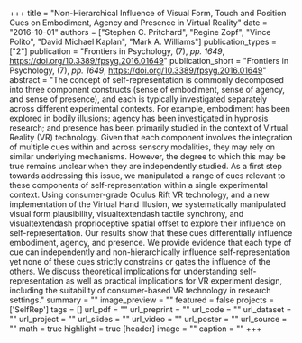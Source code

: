 +++
title = "Non-Hierarchical Influence of Visual Form, Touch and Position Cues on Embodiment, Agency and Presence in Virtual Reality"
date = "2016-10-01"
authors = ["Stephen C. Pritchard", "Regine Zopf", "Vince Polito", "David Michael Kaplan", "Mark A. Williams"]
publication_types = ["2"]
publication = "Frontiers in Psychology, (7), _pp. 1649_, https://doi.org/10.3389/fpsyg.2016.01649"
publication_short = "Frontiers in Psychology, (7), _pp. 1649_, https://doi.org/10.3389/fpsyg.2016.01649"
abstract = "The concept of self-representation is commonly decomposed into three component constructs (sense of embodiment, sense of agency, and sense of presence), and each is typically investigated separately across different experimental contexts. For example, embodiment has been explored in bodily illusions; agency has been investigated in hypnosis research; and presence has been primarily studied in the context of Virtual Reality (VR) technology. Given that each component involves the integration of multiple cues within and across sensory modalities, they may rely on similar underlying mechanisms. However, the degree to which this may be true remains unclear when they are independently studied. As a first step towards addressing this issue, we manipulated a range of cues relevant to these components of self-representation within a single experimental context. Using consumer-grade Oculus Rift VR technology, and a new implementation of the Virtual Hand Illusion, we systematically manipulated visual form plausibility, visualtextendash tactile synchrony, and visualtextendash proprioceptive spatial offset to explore their influence on self-representation. Our results show that these cues differentially influence embodiment, agency, and presence. We provide evidence that each type of cue can independently and non-hierarchically influence self-representation yet none of these cues strictly constrains or gates the influence of the others. We discuss theoretical implications for understanding self-representation as well as practical implications for VR experiment design, including the suitability of consumer-based VR technology in research settings."
summary = ""
image_preview = ""
featured = false
projects = ['SelfRep']
tags = []
url_pdf = ""
url_preprint = ""
url_code = ""
url_dataset = ""
url_project = ""
url_slides = ""
url_video = ""
url_poster = ""
url_source = ""
math = true
highlight = true
[header]
image = ""
caption = ""
+++
